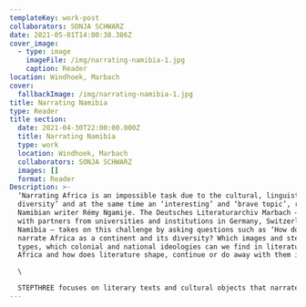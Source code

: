 ```yaml
---
templateKey: work-post
collaborators: SONJA SCHWARZ
date: 2021-05-01T14:00:38.386Z
cover_image:
  - type: image
    imageFile: /img/narrating-namibia-1.jpg
    caption: Reader
location: Windhoek, Marbach
cover:
  fallbackImage: /img/narrating-namibia-1.jpg
title: Narrating Namibia
type: Reader
title section:
  date: 2021-04-30T22:00:00.000Z
  title: Narrating Namibia
  type: work
  location: Windhoek, Marbach
  collaborators: SONJA SCHWARZ
  images: []
  format: Reader
Description: >-
  ‘Narrating Africa is an impossible task due to the cultural, linguistic
  diversity’ and at the same time an ‘interesting’ and ‘brave topic’, reflects
  Namibian writer Rémy Ngamije. The Deutsches Literaturarchiv Marbach – together
  with partners from universities and institutions in Germany, Switzerland and
  Namibia – takes on this challenge by asking questions such as ‘How do we
  narrate Africa as a continent and its diversity? Which images and stereo
  types, which colonial and national ideologies can we find in literature about
  Africa and how does literature shape, continue or do away with them in turn?’\

  \

  STEPTHREE focuses on literary texts and cultural objects that narrate Namibia. The selection of texts portrays the multilingual Namibian society. Together, texts and objects represent snapshots of Namibian literature and culture. Scholars and writers discuss and contextualise their meaning and narration, but also raise further questions. Come and see for yourself.
---
```

